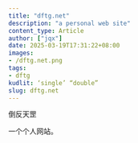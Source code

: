 ```yaml
---
title: "dftg.net"
description: "a personal web site"
content_type: Article
author: ["jqx"]
date: 2025-03-19T17:31:22+08:00
images:
- /dftg.net.png
tags:
- dftg
kudlit: ‘single’ “double”
slug: dftg.net
---
```

倒反天罡

一个个人网站。